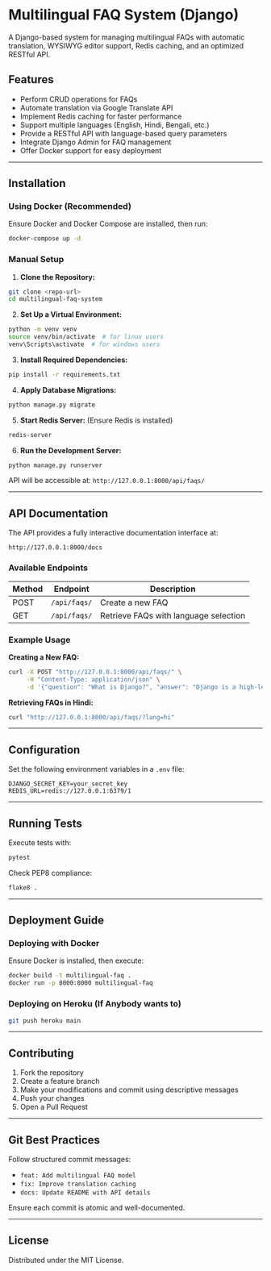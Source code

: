 # Multilingual FAQ System (Django)

A Django-based system for managing multilingual FAQs with automatic translation, WYSIWYG editor support, Redis caching, and an optimized RESTful API.

## Features

- Perform CRUD operations for FAQs
- Automate translation via Google Translate API
- Implement Redis caching for faster performance
- Support multiple languages (English, Hindi, Bengali, etc.)
- Provide a RESTful API with language-based query parameters
- Integrate Django Admin for FAQ management
- Offer Docker support for easy deployment

---

## Installation

### Using Docker (Recommended)

Ensure Docker and Docker Compose are installed, then run:

```bash
docker-compose up -d
```

### Manual Setup

1. **Clone the Repository:**

```bash
git clone <repo-url>
cd multilingual-faq-system
```

2. **Set Up a Virtual Environment:**

```bash
python -m venv venv
source venv/bin/activate  # for linux users
venv\Scripts\activate  # for windows users
```

3. **Install Required Dependencies:**

```bash
pip install -r requirements.txt
```

4. **Apply Database Migrations:**

```bash
python manage.py migrate
```

5. **Start Redis Server:** (Ensure Redis is installed)

```bash
redis-server
```

6. **Run the Development Server:**

```bash
python manage.py runserver
```

API will be accessible at: `http://127.0.0.1:8000/api/faqs/`

---

## API Documentation

The API provides a fully interactive documentation interface at:

```
http://127.0.0.1:8000/docs
```

### Available Endpoints

| Method | Endpoint     | Description                           |
| ------ | ----------- | ------------------------------------- |
| POST   | `/api/faqs/` | Create a new FAQ                      |
| GET    | `/api/faqs/` | Retrieve FAQs with language selection |

### Example Usage

**Creating a New FAQ:**

```bash
curl -X POST "http://127.0.0.1:8000/api/faqs/" \
     -H "Content-Type: application/json" \
     -d '{"question": "What is Django?", "answer": "Django is a high-level Python web framework."}'
```

**Retrieving FAQs in Hindi:**

```bash
curl "http://127.0.0.1:8000/api/faqs/?lang=hi"
```

---

## Configuration

Set the following environment variables in a `.env` file:

```
DJANGO_SECRET_KEY=your_secret_key
REDIS_URL=redis://127.0.0.1:6379/1
```

---

## Running Tests

Execute tests with:

```bash
pytest
```

Check PEP8 compliance:

```bash
flake8 .
```

---

## Deployment Guide

### Deploying with Docker

Ensure Docker is installed, then execute:

```bash
docker build -t multilingual-faq .
docker run -p 8000:8000 multilingual-faq
```

### Deploying on Heroku (If Anybody wants to)

```bash
git push heroku main
```

---

## Contributing

1. Fork the repository
2. Create a feature branch
3. Make your modifications and commit using descriptive messages
4. Push your changes
5. Open a Pull Request

---

## Git Best Practices

Follow structured commit messages:

- `feat: Add multilingual FAQ model`
- `fix: Improve translation caching`
- `docs: Update README with API details`

Ensure each commit is atomic and well-documented.

---

## License

Distributed under the MIT License.
